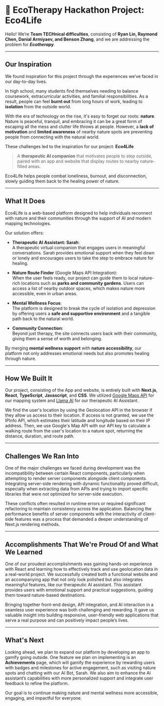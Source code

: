 # 🌿 EcoTherapy Hackathon Project: Eco4Life

Hello! We’re **Team TECHnical difficulties**, consisting of **Ryan Lin, Raymond Chen, Danial Armiyaev, and Benson Zhang**, and we are addressing the problem for ***Ecotherapy***.

---
## Our Inspiration

We found inspiration for this project through the experiences we’ve faced in our day-to-day lives.  


In high school, many students find themselves needing to balance coursework, extracurricular activities, and familial responsibilities. As a result, people can feel **burnt out** from long hours of work, leading to **isolation** from the outside world.


With the era of technology on the rise, it's easy to forget our roots: **nature**. Nature is peaceful, tranquil, and embracing it can be a great form of escaping all the mess and clutter life throws at people. However, a **lack of motivation** and **limited awareness** of nearby nature spots are preventing people from connecting with the natural world.


These challenges led to the inspiration for our project: **Eco4Life**
> A **therapeutic AI companion** that motivates people to step outside, paired with an app and website that display routes to nearby nature-filled areas.


Eco4Life helps people combat loneliness, burnout, and disconnection, slowly guiding them back to the healing power of nature.

---
## What It Does


Eco4Life is a web-based platform designed to help individuals reconnect with nature and their communities through the support of AI and modern mapping technologies.


Our solution offers:

- **Therapeutic AI Assistant: Sarah**:  
  A therapeutic virtual companion that engages users in meaningful conversations. Sarah provides emotional support when they feel down or lonely and encourages users to take the step to embrace nature for healing.


- **Nature Route Finder** (Google Maps API Integration):  
  When the user feels ready, our project can guide them to local nature-rich locations such as **parks and community gardens**. Users can access a list of nearby outdoor spaces, which makes nature more accessible, even in urban areas.


- **Mental Wellness Focus**:  
  The platform is designed to break the cycle of isolation and depression by offering users a **safe and supportive environment** and a tangible path back to the natural world.


- **Community Connection**:  
  Beyond just therapy, the site connects users back with their community, giving them a sense of worth and belonging.


By merging **mental wellness support** with **nature accessibility**, our platform not only addresses emotional needs but also promotes healing through nature.

---


## How We Built It

Our project, consisting of the App and website, is entirely built with **Next.js**, **React**,  **TypeScript**, **Javascript**, and **CSS**. We utilized [Google Maps API](https://developers.google.com/maps/documentation/geocoding/get-api-key) for our mapping system and [Llama AI](https://llama.developer.meta.com/docs/features/compatibility) for our therapeutic AI Assistant.


We find the user's location by using the Geolocation API in the browser if they allow us access to their location. If access is not granted, we use the IPInfo API, which estimates their latitude and longitude based on their IP address. Then, we use Google's Map API with our API key to calculate a walking route from the user's location to a nature spot, returning the distance, duration, and route path.

---

## Challenges We Ran Into

One of the major challenges we faced during development was the incompatibility between certain React components, particularly when attempting to render server components alongside client components. Integrating server-side rendering with dynamic functionality proved difficult, especially when extracting data from APIs and trying to import specific libraries that were not optimized for server-side execution.


These conflicts often resulted in runtime errors or required significant refactoring to maintain consistency across the application. Balancing the performance benefits of server components with the interactivity of client-side features was a process that demanded a deeper understanding of Next.js rendering methods.

---

## Accomplishments That We're Proud Of and What We Learned

One of our proudest accomplishments was gaining hands-on experience with React and learning how to effectively track and use geolocation data in a real-world project. We successfully created both a functional website and an accompanying app that not only look polished but also integrates meaningful features, like our therapeutic AI assistant. This assistant provides users with emotional support and practical suggestions, guiding them toward nature-based destinations.

Bringing together front-end design, API integration, and AI interaction in a seamless user experience was both challenging and rewarding. It gave us valuable insight into building responsive, user-friendly web applications that serve a real purpose and can positively impact people’s lives.

---

## What's Next


Looking ahead, we plan to expand our platform by developing an app to gamify going outside. One feature we plan on implementing is an **Achievements** page, which will gamify the experience by rewarding users with badges and milestones for active engagement, such as visiting nature spots and chatting with our AI Bot, Sarah. We also aim to enhance the AI assistant’s capabilities with more personalized support and integrate user feedback to refine the platform.


Our goal is to continue making nature and mental wellness more accessible, engaging, and impactful for everyone.

